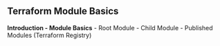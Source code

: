 ## Terraform Module Basics
**Introduction - Module Basics**
    - Root Module
    - Child Module
    - Published Modules (Terraform Registry)
